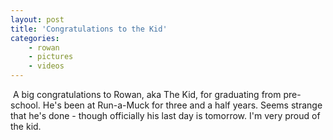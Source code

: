 ```yaml
---
layout: post
title: 'Congratulations to the Kid'
categories:
    - rowan
    - pictures
    - videos
---
```

[<img src="http://photos.thecave.com/Rowan/Pre-school-Graduation/i-mVqV5r9/0/Th/IMG_1350%20-%20Version%202-Th.jpg" alt="" border="0" class="alignleft" />][gallery] A big congratulations to Rowan, aka The Kid, for graduating from pre-school. He's been at Run-a-Muck for three and a half years. Seems strange that he's done - though officially his last day is tomorrow. I'm very proud of the kid.

[gallery]: http://photos.thecave.com/Rowan/Pre-school-Graduation/30095717_rX5mHW
